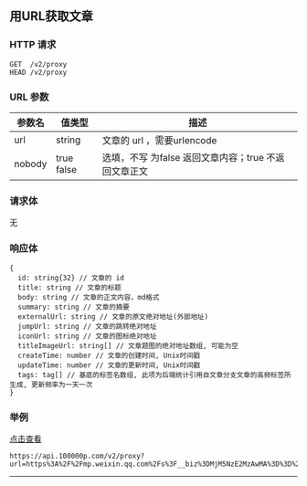 


## 用URL获取文章

### HTTP 请求

```
GET  /v2/proxy
HEAD /v2/proxy
```

### URL 参数

参数名   | 值类型  | 描述
------- | ------ | -------------------
url | string | 文章的 url ，需要urlencode
nobody|true false|选填，不写 为false 返回文章内容；true 不返回文章正文
### 请求体

无

### 响应体

```
{
  id: string{32} // 文章的 id
  title: string // 文章的标题
  body: string // 文章的正文内容，md格式
  summary: string // 文章的摘要
  externalUrl: string // 文章的原文绝对地址(外部地址)
  jumpUrl: string // 文章的跳转绝对地址
  iconUrl: string // 文章的图标绝对地址
  titleImageUrl: string[] // 文章题图的绝对地址数组, 可能为空
  createTime: number // 文章的创建时间, Unix时间戳
  updateTime: number // 文章的更新时间, Unix时间戳
  tags: tag[] // 基底的标签名数组, 此项为后端统计引用自文章分支文章的高频标签所生成, 更新频率为一天一次
}
```
### 举例

[点击查看](https://api.100000p.com/v2/proxy?url=https%3A%2F%2Fmp.weixin.qq.com%2Fs%3F__biz%3DMjM5NzE2MzAwMA%3D%3D%26mid%3D204800240%26idx%3D1%26sn%3Dc91bfbf4a8b435beec34596c4805d12b)

```
https://api.100000p.com/v2/proxy?url=https%3A%2F%2Fmp.weixin.qq.com%2Fs%3F__biz%3DMjM5NzE2MzAwMA%3D%3D%26mid%3D204800240%26idx%3D1%26sn%3Dc91bfbf4a8b435beec34596c4805d12b
```
---

